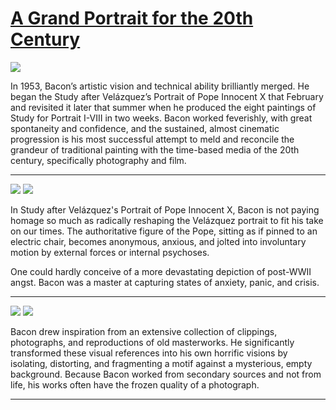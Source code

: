 # [A Grand Portrait for the 20th Century](http://artsmia.github.io/griot/#/stories/1194)

![](http://cdn.dx.artsmia.org/thumbs/tn_null.jpg)

In 1953, Bacon’s artistic vision and technical ability brilliantly merged. He began the Study after Velázquez’s Portrait of Pope Innocent X that February and revisited it later that summer when he produced the eight paintings of Study for Portrait I-VIII in two weeks. Bacon worked feverishly, with great spontaneity and confidence, and the sustained, almost cinematic progression is his most successful attempt to meld and reconcile the grandeur of traditional painting with the time-based media of the 20th century, specifically photography and film.

---

![](http://cdn.dx.artsmia.org/thumbs/tn_null.jpg)
![](http://cdn.dx.artsmia.org/thumbs/tn_.jpg)

In Study after Velázquez's Portrait of Pope Innocent X, Bacon is not paying homage so much as radically reshaping the Velázquez portrait to fit his take on our times. The authoritative figure of the Pope, sitting as if pinned to an electric chair, becomes anonymous, anxious, and jolted into involuntary motion by external forces or internal psychoses.

One could hardly conceive of a more devastating depiction of post-WWII angst. Bacon was a master at capturing states of anxiety, panic, and crisis.

---

![](http://cdn.dx.artsmia.org/thumbs/tn_null.jpg)
![](http://cdn.dx.artsmia.org/thumbs/tn_.jpg)

Bacon drew inspiration from an extensive collection of clippings, photographs, and reproductions of old masterworks. He significantly transformed these visual references into his own horrific visions by isolating, distorting, and fragmenting a motif against a mysterious, empty background. Because Bacon worked from secondary sources and not from life, his works often have the frozen quality of a photograph.

---
